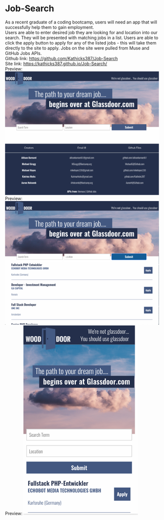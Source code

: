 # Job-Search
As a recent graduate of a coding bootcamp, users will need an app that will successfully help them to gain employment.
<br>
Users are able to enter desired job they are looking for and location into our search. They will be presented with matching jobs in a list. Users are able to click the apply button to apply for any of the listed jobs - this will take them directly to the site to apply. Jobs on the site were pulled from Muse and GitHub Jobs APIs.
<br>
Github link: https://github.com/Kathicks387/Job-Search
<br>
Site link: https://kathicks387.github.io/Job-Search/
<br>
Preview: ![Job-Search](assets/images/ScreenShot1.png)
<br>
Preview: ![Job-Search](assets/images/ScreenShot2.png)
<br>
Preview: ![Job-Search](assets/images/ScreenShot3.png)

